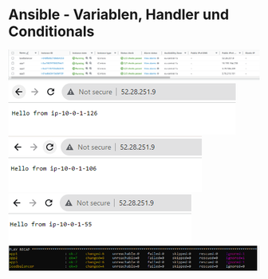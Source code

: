 # Ansible - Variablen, Handler und Conditionals


![](./assets/instances.png)
![](./assets/LB-01.png)
![](./assets/LB-02.png)
![](./assets/LB-03.png)
![](./assets/playbook.png)